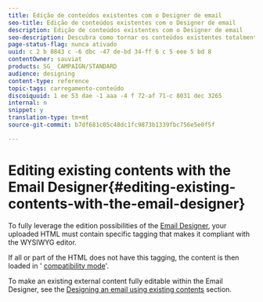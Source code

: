 ```yaml
---
title: Edição de conteúdos existentes com o Designer de email
seo-title: Edição de conteúdos existentes com o Designer de email
description: Edição de conteúdos existentes com o Designer de email
seo-description: Descubra como tornar os conteúdos existentes totalmente compatíveis com a interface do Designer de email.
page-status-flag: nunca ativado
uuid: c 2 b 8843 c -6 dbc -47 de-bd 34-ff 6 c 5 eee 5 bd 8
contentOwner: sauviat
products: SG_ CAMPAIGN/STANDARD
audience: designing
content-type: reference
topic-tags: carregamento-conteúdo
discoiquuid: 1 ee 53 dae -1 aaa -4 f 72-af 71-c 8031 dec 3265
internal: n
snippet: y
translation-type: tm+mt
source-git-commit: b7df681c05c48dc1fc9873b1339fbc756e5e0f5f

---
```



# Editing existing contents with the Email Designer{#editing-existing-contents-with-the-email-designer}

To fully leverage the edition possibilities of the [Email Designer](../../designing/using/about-email-content-design.md#about-the-email-designer), your uploaded HTML must contain specific tagging that makes it compliant with the WYSIWYG editor.

If all or part of the HTML does not have this tagging, the content is then loaded in ' [compatibility mode](../../designing/using/about-email-content-design.md#email-designer-compatibility-mode)'.

To make an existing external content fully editable within the Email Designer, see the [Designing an email using existing contents](../../designing/using/about-email-content-design.md#designing-an-email-using-existing-contents) section.
